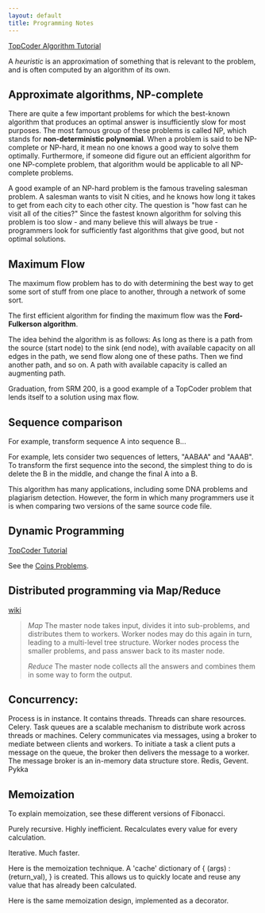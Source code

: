 ```yaml
---
layout: default
title: Programming Notes
---
```


[TopCoder Algorithm Tutorial](http://community.topcoder.com/tc?module=Static&d1=tutorials&d2=importance_of_algorithms)

A *heuristic* is an approximation of something that is relevant to the problem, and is often computed by an algorithm of its own.


## Approximate algorithms, NP-complete

There are quite a few important problems for which the best-known algorithm that produces an optimal answer is insufficiently slow for most purposes. The most famous group of these problems is called NP, which stands for **non-deterministic polynomial**. When a problem is said to be NP-complete or NP-hard, it mean no one knows a good way to solve them optimally. Furthermore, if someone did figure out an efficient algorithm for one NP-complete problem, that algorithm would be applicable to all NP-complete problems. 

A good example of an NP-hard problem is the famous traveling salesman problem. A salesman wants to visit N cities, and he knows how long it takes to get from each city to each other city. The question is "how fast can he visit all of the cities?" Since the fastest known algorithm for solving this problem is too slow - and many believe this will always be true - programmers look for sufficiently fast algorithms that give good, but not optimal solutions. 


## Maximum Flow

The maximum flow problem has to do with determining the best way to get some sort of stuff from one place to another, through a network of some sort.

The first efficient algorithm for finding the maximum flow was the **Ford-Fulkerson algorithm**.

The idea behind the algorithm is as follows: As long as there is a path from the source (start node) to the sink (end node), with available capacity on all edges in the path, we send flow along one of these paths. Then we find another path, and so on. A path with available capacity is called an augmenting path.

Graduation, from SRM 200, is a good example of a TopCoder problem that lends itself to a solution using max flow. 


## Sequence comparison

For example, transform sequence A into sequence B...

For example, lets consider two sequences of letters, "AABAA" and "AAAB". To transform the first sequence into the second, the simplest thing to do is delete the B in the middle, and change the final A into a B. 

This algorithm has many applications, including some DNA problems and plagiarism detection. However, the form in which many programmers use it is when comparing two versions of the same source code file.

## Dynamic Programming

[TopCoder Tutorial](http://community.topcoder.com/tc?module=Static&d1=tutorials&d2=dynProg)

See the [Coins Problems](/problems/coins.html).


## Distributed programming via Map/Reduce 

[wiki](http://en.wikipedia.org/wiki/MapReduce)
  > *Map*
  >  The master node takes input, divides it into sub-problems, and distributes them to workers. 
  >  Worker nodes may do this again in turn, leading to a multi-level tree structure. 
  >  Worker nodes process the smaller problems, and pass answer back to its master node.
  >
  > *Reduce*
  > The master node collects all the answers and combines them in some way to form the output.


## Concurrency: 

Process is in instance. It contains threads. Threads can share resources. Celery. Task queues are a scalable mechanism to distribute work across threads or machines. Celery communicates via messages, using a broker to mediate between clients and workers. To initiate a task a client puts a message on the queue, the broker then delivers the message to a worker. The message broker is an in-memory data structure store. Redis, Gevent. Pykka


## Memoization

To explain memoization, see these different versions of Fibonacci.

Purely recursive. Highly inefficient. Recalculates every value for every calculation.
<script src="https://gist.github.com/hillscottc/0e95de91f03658c77e5d.js"></script>

Iterative. Much faster.
<script src="https://gist.github.com/hillscottc/b086891d57f65509350d.js"></script>

Here is the memoization technique. A 'cache' dictionary of { (args) : (return_val),  } is created.
This allows us to quickly locate and reuse any value that has already been calculated.
<script src="https://gist.github.com/hillscottc/a2c5dec8512a96ac60b9.js"></script>

Here is the same memoization design, implemented as a decorator.
<script src="https://gist.github.com/hillscottc/c68a2b85ec2f1bc145d2.js"></script>




